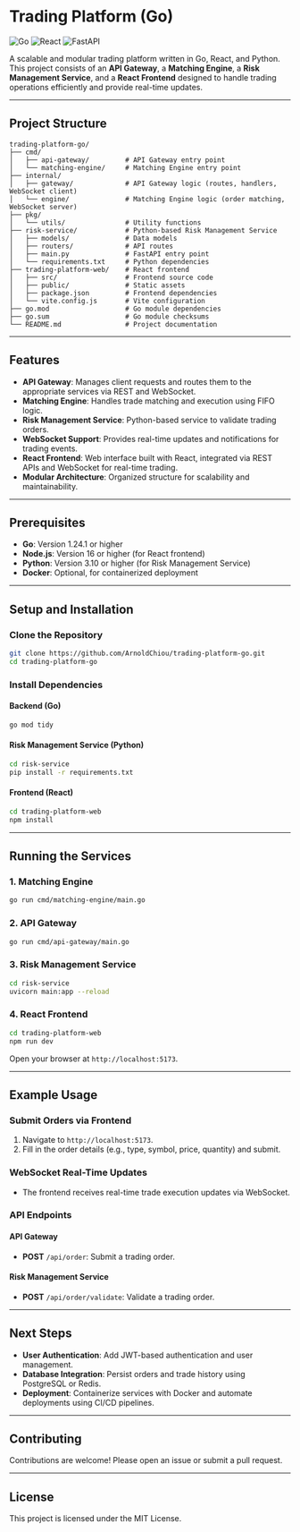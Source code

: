 # Trading Platform (Go)

![Go](https://img.shields.io/badge/Go-1.24-blue) ![React](https://img.shields.io/badge/React-19.0-blue) ![FastAPI](https://img.shields.io/badge/FastAPI-0.95-green)

A scalable and modular trading platform written in Go, React, and Python. This project consists of an **API Gateway**, a **Matching Engine**, a **Risk Management Service**, and a **React Frontend** designed to handle trading operations efficiently and provide real-time updates.

---

## Project Structure

```
trading-platform-go/
├── cmd/
│   ├── api-gateway/         # API Gateway entry point
│   └── matching-engine/     # Matching Engine entry point
├── internal/
│   ├── gateway/             # API Gateway logic (routes, handlers, WebSocket client)
│   └── engine/              # Matching Engine logic (order matching, WebSocket server)
├── pkg/
│   └── utils/               # Utility functions
├── risk-service/            # Python-based Risk Management Service
│   ├── models/              # Data models
│   ├── routers/             # API routes
│   ├── main.py              # FastAPI entry point
│   └── requirements.txt     # Python dependencies
├── trading-platform-web/    # React frontend
│   ├── src/                 # Frontend source code
│   ├── public/              # Static assets
│   ├── package.json         # Frontend dependencies
│   └── vite.config.js       # Vite configuration
├── go.mod                   # Go module dependencies
├── go.sum                   # Go module checksums
└── README.md                # Project documentation
```

---

## Features

- **API Gateway**: Manages client requests and routes them to the appropriate services via REST and WebSocket.
- **Matching Engine**: Handles trade matching and execution using FIFO logic.
- **Risk Management Service**: Python-based service to validate trading orders.
- **WebSocket Support**: Provides real-time updates and notifications for trading events.
- **React Frontend**: Web interface built with React, integrated via REST APIs and WebSocket for real-time trading.
- **Modular Architecture**: Organized structure for scalability and maintainability.

---

## Prerequisites

- **Go**: Version 1.24.1 or higher
- **Node.js**: Version 16 or higher (for React frontend)
- **Python**: Version 3.10 or higher (for Risk Management Service)
- **Docker**: Optional, for containerized deployment

---

## Setup and Installation

### Clone the Repository

```bash
git clone https://github.com/ArnoldChiou/trading-platform-go.git
cd trading-platform-go
```

### Install Dependencies

#### Backend (Go)
```bash
go mod tidy
```

#### Risk Management Service (Python)
```bash
cd risk-service
pip install -r requirements.txt
```

#### Frontend (React)
```bash
cd trading-platform-web
npm install
```

---

## Running the Services

### 1. Matching Engine
```bash
go run cmd/matching-engine/main.go
```

### 2. API Gateway
```bash
go run cmd/api-gateway/main.go
```

### 3. Risk Management Service
```bash
cd risk-service
uvicorn main:app --reload
```

### 4. React Frontend
```bash
cd trading-platform-web
npm run dev
```

Open your browser at `http://localhost:5173`.

---

## Example Usage

### Submit Orders via Frontend

1. Navigate to `http://localhost:5173`.
2. Fill in the order details (e.g., type, symbol, price, quantity) and submit.

### WebSocket Real-Time Updates

- The frontend receives real-time trade execution updates via WebSocket.

### API Endpoints

#### API Gateway
- **POST** `/api/order`: Submit a trading order.

#### Risk Management Service
- **POST** `/api/order/validate`: Validate a trading order.

---

## Next Steps

- **User Authentication**: Add JWT-based authentication and user management.
- **Database Integration**: Persist orders and trade history using PostgreSQL or Redis.
- **Deployment**: Containerize services with Docker and automate deployments using CI/CD pipelines.

---

## Contributing

Contributions are welcome! Please open an issue or submit a pull request.

---

## License

This project is licensed under the MIT License.

